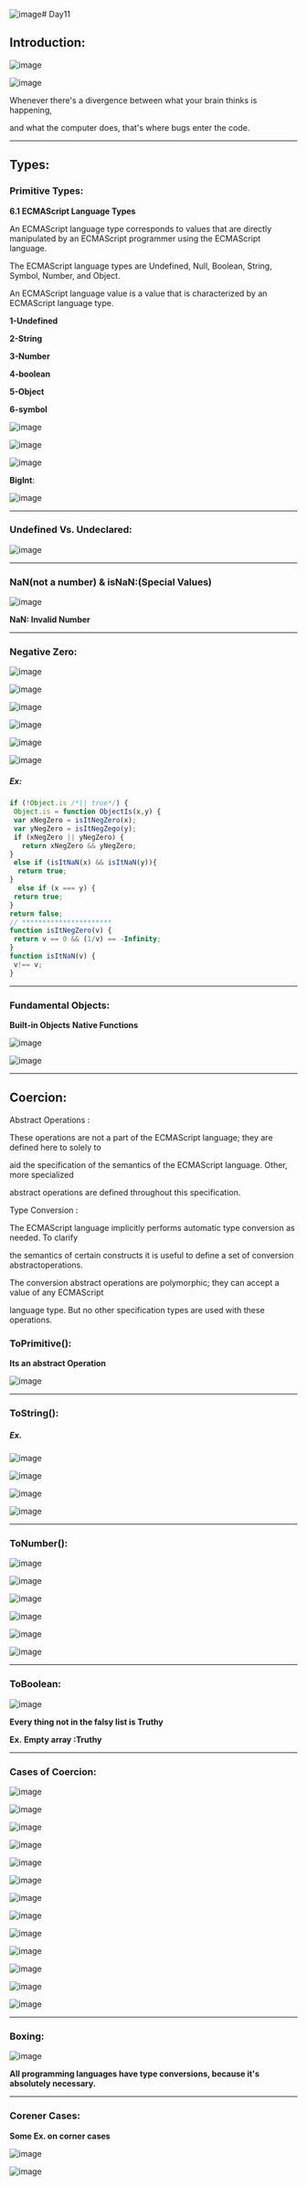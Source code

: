 ![image](https://github.com/AbdHajqasem/Mastering-Javascript-in-20-days/assets/122126568/9c56f5e4-4ea2-49fa-b586-67b1e6cf7380)# Day11
## Introduction:
![image](https://github.com/AbdHajqasem/Mastering-Javascript-in-20-days/assets/122126568/6c4c867a-d232-4126-84b4-dca505111770)

![image](https://github.com/AbdHajqasem/Mastering-Javascript-in-20-days/assets/122126568/0ecf19db-8d7c-4d2b-99a0-3f391d72788c)

Whenever there's a divergence between what your brain thinks is happening,

and what the computer does, that's where bugs enter the code. 

---
## Types:
### Primitive Types:
**6.1 ECMAScript Language Types**

An ECMAScript language type corresponds to values that are directly manipulated by an ECMAScript programmer using the ECMAScript language.

The ECMAScript language types are Undefined, Null, Boolean, String, Symbol, Number, and Object.

An ECMAScript language value is a value that is characterized by an ECMAScript language type. 

**1-Undefined**

**2-String** 

**3-Number** 

**4-boolean**

**5-Object**

**6-symbol**

![image](https://github.com/AbdHajqasem/Mastering-Javascript-in-20-days/assets/122126568/7c3379a5-05cf-4fb0-9f7e-63f66bdbdd73)

![image](https://github.com/AbdHajqasem/Mastering-Javascript-in-20-days/assets/122126568/3dd2e227-a364-442e-8dc8-903d216f0210)

![image](https://github.com/AbdHajqasem/Mastering-Javascript-in-20-days/assets/122126568/1c26e1c7-3040-4e73-918c-678fc37e89e2)

**BigInt**:

![image](https://github.com/AbdHajqasem/Mastering-Javascript-in-20-days/assets/122126568/0a2db266-5437-43fa-a068-13853ad2e309)

---

### Undefined Vs. Undeclared:
![image](https://github.com/AbdHajqasem/Mastering-Javascript-in-20-days/assets/122126568/63bdf133-9e6f-4aff-8f4a-5ac00c3345a4)

---
### NaN(not a number) & isNaN:(Special Values)

![image](https://github.com/AbdHajqasem/Mastering-Javascript-in-20-days/assets/122126568/9aa38b4f-1f40-4206-a9ca-1e0eaa0fdc38)

**NaN: Invalid Number**

---

### Negative Zero:
![image](https://github.com/AbdHajqasem/Mastering-Javascript-in-20-days/assets/122126568/edf5a67f-d9d9-48c4-b594-804f23c0f505)

![image](https://github.com/AbdHajqasem/Mastering-Javascript-in-20-days/assets/122126568/b2eae470-9d89-41f3-816f-773a6a7d8b61)

![image](https://github.com/AbdHajqasem/Mastering-Javascript-in-20-days/assets/122126568/bf93806f-dab2-4279-b986-c3f51e9330ab)

![image](https://github.com/AbdHajqasem/Mastering-Javascript-in-20-days/assets/122126568/6502a5d3-211b-476e-ac57-b306aca6c6ba)

![image](https://github.com/AbdHajqasem/Mastering-Javascript-in-20-days/assets/122126568/6e7680f3-87cf-4bab-ba5b-1e270dbec400)

![image](https://github.com/AbdHajqasem/Mastering-Javascript-in-20-days/assets/122126568/01763525-83f4-4912-8346-4da894b3720e)

##### Ex:
```javascript
if (!Object.is /*|| true*/) {
 Object.is = function ObjectIs(x,y) {
 var xNegZero = isItNegZero(x);
 var yNegZero = isItNegZego(y);
 if (xNegZero || yNegZero) {
   return xNegZero && yNegZero;
}
 else if (isItNaN(x) && isItNaN(y)){
  return true;
}
  else if (x === y) {
 return true;
}
return false;
// ********************** 
function isItNegZero(v) {
 return v == 0 && (1/v) == -Infinity; 
} 
function isItNaN(v) {
 v!== v;
}
```
---

### Fundamental Objects:
**Built-in Objects**
**Native Functions**

![image](https://github.com/AbdHajqasem/Mastering-Javascript-in-20-days/assets/122126568/ce9c9074-78ae-42b7-ab9c-572186909ae4)

![image](https://github.com/AbdHajqasem/Mastering-Javascript-in-20-days/assets/122126568/a2092cd4-333e-42fc-9dbd-d415a22e133c)

---

## Coercion:
Abstract Operations :

These operations are not a part of the ECMAScript language; they are defined here to solely to

aid the specification of the semantics of the ECMAScript language. Other, more specialized 

abstract operations are defined throughout this specification. 

Type Conversion :

The ECMAScript language implicitly performs automatic type conversion as needed. To clarify 

the semantics of certain constructs it is useful to define a set of conversion abstractoperations.

The conversion abstract operations are polymorphic; they can accept a value of any ECMAScript 

language type. But no other specification types are used with these operations. 

### ToPrimitive():
**Its an abstract Operation**

![image](https://github.com/AbdHajqasem/Mastering-Javascript-in-20-days/assets/122126568/95e9cee9-6aef-4cce-b378-3738ed1249c3)

---

###  ToString():
##### Ex.

![image](https://github.com/AbdHajqasem/Mastering-Javascript-in-20-days/assets/122126568/b9192de8-a97a-485c-a49c-db9f2d76cd32)

![image](https://github.com/AbdHajqasem/Mastering-Javascript-in-20-days/assets/122126568/87442440-ce41-48c8-9006-07a1cd540f37)

![image](https://github.com/AbdHajqasem/Mastering-Javascript-in-20-days/assets/122126568/65120aee-6d8e-417b-a6d8-6f0044ebe3b6)

![image](https://github.com/AbdHajqasem/Mastering-Javascript-in-20-days/assets/122126568/166aa489-a973-4260-851c-ca0a8d7bf316)

---
### ToNumber():
![image](https://github.com/AbdHajqasem/Mastering-Javascript-in-20-days/assets/122126568/b015d4be-59c9-4af3-8d2d-3dd2270a96c4)

![image](https://github.com/AbdHajqasem/Mastering-Javascript-in-20-days/assets/122126568/313f7720-2283-4233-8faa-d788498ecf08)

![image](https://github.com/AbdHajqasem/Mastering-Javascript-in-20-days/assets/122126568/af9b968c-7c05-4e46-a57a-ea03eeaf3349)

![image](https://github.com/AbdHajqasem/Mastering-Javascript-in-20-days/assets/122126568/ac97dc73-e43e-43af-9d0a-c5b88c7ebb06)

![image](https://github.com/AbdHajqasem/Mastering-Javascript-in-20-days/assets/122126568/e87c3fea-6e60-41b3-b2ad-68391d32ec6c)

![image](https://github.com/AbdHajqasem/Mastering-Javascript-in-20-days/assets/122126568/2087d79d-5063-4e41-8cba-4821ef4485da)

---

### ToBoolean:

![image](https://github.com/AbdHajqasem/Mastering-Javascript-in-20-days/assets/122126568/408764b4-0331-48c2-b3ae-cb68ab9e9b3c)

**Every thing not in the falsy list is Truthy**

**Ex.**
**Empty array :Truthy**

---

### Cases of Coercion:

![image](https://github.com/AbdHajqasem/Mastering-Javascript-in-20-days/assets/122126568/40b4790b-868a-4582-9bb8-e5d87990ba59)

![image](https://github.com/AbdHajqasem/Mastering-Javascript-in-20-days/assets/122126568/c0a11808-ee78-4e01-a0a2-cd298c2a3ef4)

![image](https://github.com/AbdHajqasem/Mastering-Javascript-in-20-days/assets/122126568/9d30be0f-c10f-458b-b777-88bfdacecde0)

![image](https://github.com/AbdHajqasem/Mastering-Javascript-in-20-days/assets/122126568/9095aa37-c21d-438e-b75f-8d14d2452723)

![image](https://github.com/AbdHajqasem/Mastering-Javascript-in-20-days/assets/122126568/f9cffc69-9e7e-450d-947d-2ada93a852de)

![image](https://github.com/AbdHajqasem/Mastering-Javascript-in-20-days/assets/122126568/dba55e65-ab77-445f-8b8e-e707659846f6)

![image](https://github.com/AbdHajqasem/Mastering-Javascript-in-20-days/assets/122126568/3c365cb5-b0a7-4dd0-be37-4a19ffd3f18a)

![image](https://github.com/AbdHajqasem/Mastering-Javascript-in-20-days/assets/122126568/29137868-cd47-4246-9836-e2e62ae40b79)

![image](https://github.com/AbdHajqasem/Mastering-Javascript-in-20-days/assets/122126568/f39bfb11-df73-400e-8538-4819aa5f13db)

![image](https://github.com/AbdHajqasem/Mastering-Javascript-in-20-days/assets/122126568/be1df997-9654-4159-a7e5-f966b9ba02e4)

![image](https://github.com/AbdHajqasem/Mastering-Javascript-in-20-days/assets/122126568/74183c93-448d-43c1-86b4-10b97e6afa94)

![image](https://github.com/AbdHajqasem/Mastering-Javascript-in-20-days/assets/122126568/2a8461f7-3654-4494-8e4e-69ac26968c7e)

![image](https://github.com/AbdHajqasem/Mastering-Javascript-in-20-days/assets/122126568/39a447bf-8226-4fd3-b914-cdebe6bf5bd1)

---
### Boxing:

![image](https://github.com/AbdHajqasem/Mastering-Javascript-in-20-days/assets/122126568/81d62103-bf7d-4988-b5f3-7179fbfa3c05)

**All programming languages have type conversions, because it's absolutely necessary.** 

---

### Corener Cases:

**Some Ex. on corner cases**

![image](https://github.com/AbdHajqasem/Mastering-Javascript-in-20-days/assets/122126568/290b1465-6c30-459f-8d13-ee06ae1d9ab0)

![image](https://github.com/AbdHajqasem/Mastering-Javascript-in-20-days/assets/122126568/c67aee01-dc5a-4799-a43b-e2152b02d241)

















































































 

 

















